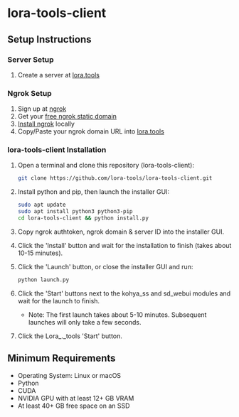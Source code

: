 
# lora-tools-client

## Setup Instructions

### Server Setup

1. Create a server at [lora.tools](https://lora.tools/servers?s=createnew)

### Ngrok Setup

1. Sign up at [ngrok](https://dashboard.ngrok.com/signup)
2. Get your [free ngrok static domain](https://dashboard.ngrok.com/cloud-edge/domains)
3. [Install ngrok](https://ngrok.com/download) locally
4. Copy/Paste your ngrok domain URL into [lora.tools](https://lora.tools/servers?s=createnew)

### lora-tools-client Installation

1. Open a terminal and clone this repository (lora-tools-client):
   ```bash
   git clone https://github.com/lora-tools/lora-tools-client.git
   ```

2. Install python and pip, then launch the installer GUI:
   ```bash
   sudo apt update
   sudo apt install python3 python3-pip
   cd lora-tools-client && python install.py
   ```

3. Copy ngrok authtoken, ngrok domain & server ID into the installer GUI.

4. Click the 'Install' button and wait for the installation to finish (takes about 10-15 minutes).

5. Click the 'Launch' button, or close the installer GUI and run:
   ```bash
   python launch.py
   ```

6. Click the 'Start' buttons next to the kohya_ss and sd_webui modules and wait for the launch to finish.
   - Note: The first launch takes about 5-10 minutes. Subsequent launches will only take a few seconds.

7. Click the Lora_._tools 'Start' button.

## Minimum Requirements

- Operating System: Linux or macOS
- Python
- CUDA
- NVIDIA GPU with at least 12+ GB VRAM
- At least 40+ GB free space on an SSD
